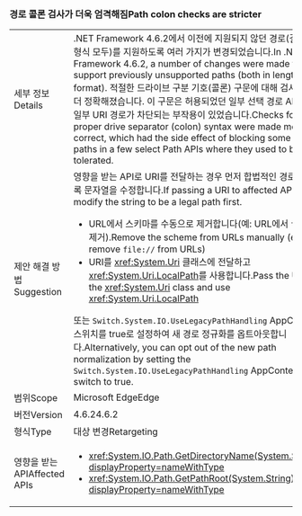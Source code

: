 ### <a name="path-colon-checks-are-stricter"></a><span data-ttu-id="8de28-101">경로 콜론 검사가 더욱 엄격해짐</span><span class="sxs-lookup"><span data-stu-id="8de28-101">Path colon checks are stricter</span></span>

|   |   |
|---|---|
|<span data-ttu-id="8de28-102">세부 정보</span><span class="sxs-lookup"><span data-stu-id="8de28-102">Details</span></span>|<span data-ttu-id="8de28-103">.NET Framework 4.6.2에서 이전에 지원되지 않던 경로(길이 및 형식 모두)를 지원하도록 여러 가지가 변경되었습니다.</span><span class="sxs-lookup"><span data-stu-id="8de28-103">In .NET Framework 4.6.2, a number of changes were made to support previously unsupported paths (both in length and format).</span></span> <span data-ttu-id="8de28-104">적절한 드라이브 구분 기호(콜론) 구문에 대해 검사가 좀 더 정확해졌습니다. 이 구문은 허용되었던 일부 선택 경로 API에서 일부 URI 경로가 차단되는 부작용이 있었습니다.</span><span class="sxs-lookup"><span data-stu-id="8de28-104">Checks for proper drive separator (colon) syntax were made more correct, which had the side effect of blocking some URI paths in a few select Path APIs where they used to be tolerated.</span></span>|
|<span data-ttu-id="8de28-105">제안 해결 방법</span><span class="sxs-lookup"><span data-stu-id="8de28-105">Suggestion</span></span>|<span data-ttu-id="8de28-106">영향을 받는 API로 URI를 전달하는 경우 먼저 합법적인 경로가 되도록 문자열을 수정합니다.</span><span class="sxs-lookup"><span data-stu-id="8de28-106">If passing a URI to affected APIs, modify the string to be a legal path first.</span></span><ul><li><span data-ttu-id="8de28-107">URL에서 스키마를 수동으로 제거합니다(예: URL에서 <code>file://</code> 제거).</span><span class="sxs-lookup"><span data-stu-id="8de28-107">Remove the scheme from URLs manually (e.g. remove <code>file://</code> from URLs)</span></span></li><li><span data-ttu-id="8de28-108">URI를 <xref:System.Uri> 클래스에 전달하고 <xref:System.Uri.LocalPath>를 사용합니다.</span><span class="sxs-lookup"><span data-stu-id="8de28-108">Pass the URI to the <xref:System.Uri> class and use <xref:System.Uri.LocalPath></span></span></li></ul><span data-ttu-id="8de28-109">또는 <code>Switch.System.IO.UseLegacyPathHandling</code> AppContext 스위치를 true로 설정하여 새 경로 정규화를 옵트아웃합니다.</span><span class="sxs-lookup"><span data-stu-id="8de28-109">Alternatively, you can opt out of the new path normalization by setting the <code>Switch.System.IO.UseLegacyPathHandling</code> AppContext switch to true.</span></span>|
|<span data-ttu-id="8de28-110">범위</span><span class="sxs-lookup"><span data-stu-id="8de28-110">Scope</span></span>|<span data-ttu-id="8de28-111">Microsoft Edge</span><span class="sxs-lookup"><span data-stu-id="8de28-111">Edge</span></span>|
|<span data-ttu-id="8de28-112">버전</span><span class="sxs-lookup"><span data-stu-id="8de28-112">Version</span></span>|<span data-ttu-id="8de28-113">4.6.2</span><span class="sxs-lookup"><span data-stu-id="8de28-113">4.6.2</span></span>|
|<span data-ttu-id="8de28-114">형식</span><span class="sxs-lookup"><span data-stu-id="8de28-114">Type</span></span>|<span data-ttu-id="8de28-115">대상 변경</span><span class="sxs-lookup"><span data-stu-id="8de28-115">Retargeting</span></span>|
|<span data-ttu-id="8de28-116">영향을 받는 API</span><span class="sxs-lookup"><span data-stu-id="8de28-116">Affected APIs</span></span>|<ul><li><xref:System.IO.Path.GetDirectoryName(System.String)?displayProperty=nameWithType></li><li><xref:System.IO.Path.GetPathRoot(System.String)?displayProperty=nameWithType></li></ul>|

